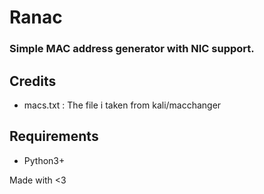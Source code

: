 # Ranac 
### Simple MAC address generator with NIC support.

## Credits 
- macs.txt : The file i taken from kali/macchanger
## Requirements
- Python3+

Made with <3